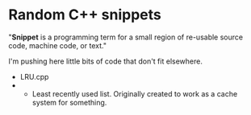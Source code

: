 # Random C++ snippets

"**Snippet** is a programming term for a small region of re-usable source code, machine code, or text."

I'm pushing here little bits of code that don't fit elsewhere.

* LRU.cpp
* - Least recently used list. Originally created to work as a cache system for something.
